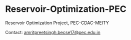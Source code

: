 # Reservoir-Optimization-PEC
Reservoir Optimization Project, PEC-CDAC-MEITY

Contact: amritpreetsingh.becse17@pec.edu.in
